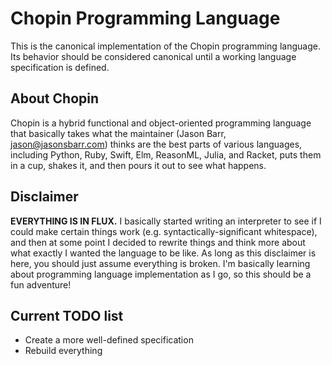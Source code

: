 # Chopin Programming Language

This is the canonical implementation of the Chopin programming language. Its behavior should be considered canonical until a working language specification is defined.

## About Chopin 

Chopin is a hybrid functional and object-oriented programming language that basically takes what the maintainer (Jason Barr, jason@jasonsbarr.com) thinks are the best parts of various languages, including Python, Ruby, Swift, Elm, ReasonML, Julia, and Racket, puts them in a cup, shakes it, and then pours it out to see what happens.

## Disclaimer

**EVERYTHING IS IN FLUX.** I basically started writing an interpreter to see if I could make certain things work (e.g. syntactically-significant whitespace), and then at some point I decided to rewrite things and think more about what exactly I wanted the language to be like. As long as this disclaimer is here, you should just assume everything is broken. I'm basically learning about programming language implementation as I go, so this should be a fun adventure!

## Current TODO list

- Create a more well-defined specification
- Rebuild everything
